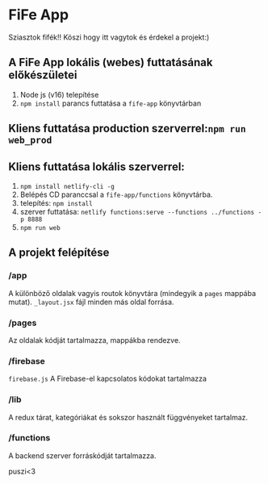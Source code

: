 # FiFe App

Sziasztok fifék!!
Köszi hogy itt vagytok és érdekel a projekt:)

## A FiFe App lokális (webes) futtatásának előkészületei

1. Node js (v16) telepítése
2. `npm install` parancs futtatása a `fife-app` könyvtárban

## Kliens futtatása production szerverrel:`npm run web_prod`

## Kliens futtatása lokális szerverrel:
1. `npm install netlify-cli -g`
2. Belépés CD paranccsal a `fife-app/functions` könyvtárba.
3. telepítés: `npm install`
4. szerver futtatása: `netlify functions:serve --functions ../functions -p 8888`
5. `npm run web`

## A projekt felépítése

### /app

A különböző oldalak vagyis routok könyvtára (mindegyik a `pages` mappába mutat).
`_layout.jsx` fájl minden más oldal forrása.

### /pages

Az oldalak kódját tartalmazza, mappákba rendezve.

### /firebase

`firebase.js` A Firebase-el kapcsolatos kódokat tartalmazza

### /lib

A redux tárat, kategóriákat és sokszor használt függvényeket tartalmaz.

### /functions

A backend szerver forráskódját tartalmazza.

puszi<3